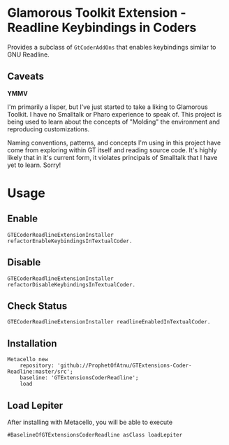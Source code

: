 # Glamorous Toolkit Extension - Readline Keybindings in Coders

Provides a subclass of `GtCoderAddOns` that enables keybindings similar to GNU Readline.


## Caveats

**YMMV**

I'm primarily a lisper, but I've just started to take a liking to Glamorous Toolkit. I have no Smalltalk or Pharo experience to speak of.
This project is being used to learn about the concepts of "Molding" the environment and reproducing customizations. 

Naming conventions, patterns, and concepts I'm using in this project have come from exploring within GT itself and reading source code.
It's highly likely that in it's current form, it violates principals of Smalltalk that I have yet to learn. Sorry!
# Usage

## Enable

```st
GTECoderReadlineExtensionInstaller refactorEnableKeybindingsInTextualCoder.
```
## Disable

```st
GTECoderReadlineExtensionInstaller refactorDisableKeybindingsInTextualCoder.
```

## Check Status
```st
GTECoderReadlineExtensionInstaller readlineEnabledInTextualCoder. 
```

## Installation

```st
Metacello new
	repository: 'github://ProphetOfAtnu/GTExtensions-Coder-Readline:master/src';
	baseline: 'GTExtensionsCoderReadline';
	load
```

## Load Lepiter

After installing with Metacello, you will be able to execute

```
#BaselineOfGTExtensionsCoderReadline asClass loadLepiter
```
